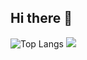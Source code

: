 ## Hi there 👋


![Top Langs](https://github-readme-stats.vercel.app/api/top-langs/?username=harr1424&layout=compact&hide=Jupyter%20Notebook)
![](https://api.visitorbadge.io/api/VisitorHit?user=harr1424f&repo=harr1424&countColor=%237B1E7A)


